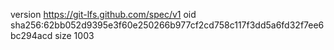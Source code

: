 version https://git-lfs.github.com/spec/v1
oid sha256:62bb052d9395e3f60e250266b977cf2cd758c117f3dd5a6fd32f7ee6bc294acd
size 1003
